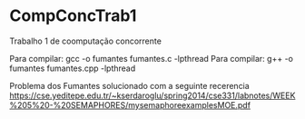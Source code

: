 # CompConcTrab1
Trabalho 1 de coomputação concorrente

Para compilar: gcc -o fumantes fumantes.c -lpthread
Para compilar: g++ -o fumantes fumantes.cpp -lpthread

Problema dos Fumantes solucionado com a seguinte recerencia
https://cse.yeditepe.edu.tr/~kserdaroglu/spring2014/cse331/labnotes/WEEK%205%20-%20SEMAPHORES/mysemaphoreexamplesMOE.pdf
